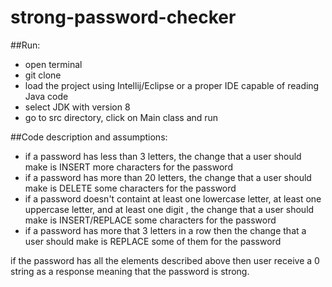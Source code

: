# strong-password-checker

##Run:

- open terminal 
- git clone <url-of-the-git-project>
- load the project using Intellij/Eclipse or a proper IDE capable of reading Java code
- select JDK with version 8
- go to src directory, click on Main class and run 

##Code description and assumptions:

- if a password has less than 3 letters, the change that a user should make is INSERT more characters for the password
- if a password has more than 20 letters, the change that a user should make is DELETE some characters for the password
- if a password doesn't containt at least one lowercase letter, at least one uppercase letter, and at least one 
digit , the change that a user should make is INSERT/REPLACE some characters for the password
- if a password has more that 3 letters in a row then the change that a user should make is REPLACE some of them for the password 

if the password has all the elements described above then user receive a 0 string as a response meaning that the password is strong. 


